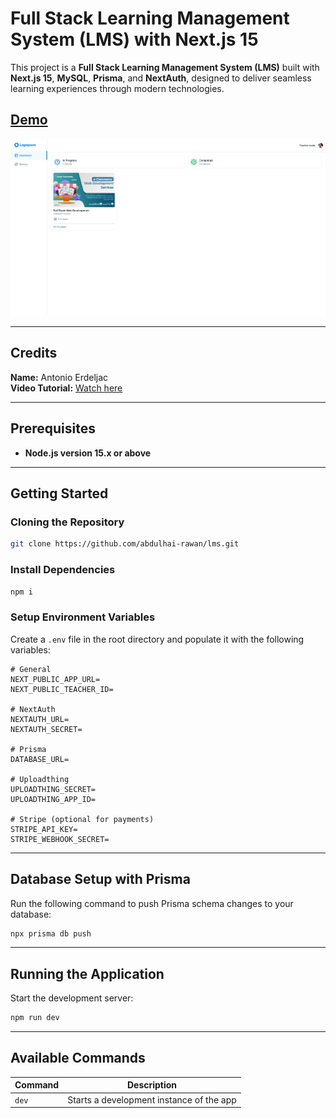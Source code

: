 # Full Stack Learning Management System (LMS) with Next.js 15

This project is a **Full Stack Learning Management System (LMS)** built with **Next.js 15**, **MySQL**, **Prisma**, and **NextAuth**, designed to deliver seamless learning experiences through modern technologies.

## [Demo](https://next-lms-liart.vercel.app/)

![Project Screenshot](https://raw.githubusercontent.com/abdulhai-rawan/lms/refs/heads/master/public/Screenshot%202024-12-02%20155320.png)

---

## Credits

**Name:** Antonio Erdeljac  
**Video Tutorial:** [Watch here](https://www.youtube.com/watch?v=Big_aFLmekI)

---

## Prerequisites

- **Node.js version 15.x or above**

---

## Getting Started

### Cloning the Repository

```bash
git clone https://github.com/abdulhai-rawan/lms.git
```

### Install Dependencies

```bash
npm i
```

### Setup Environment Variables

Create a `.env` file in the root directory and populate it with the following variables:

```env
# General
NEXT_PUBLIC_APP_URL=
NEXT_PUBLIC_TEACHER_ID=

# NextAuth
NEXTAUTH_URL=
NEXTAUTH_SECRET=

# Prisma
DATABASE_URL=

# Uploadthing
UPLOADTHING_SECRET=
UPLOADTHING_APP_ID=

# Stripe (optional for payments)
STRIPE_API_KEY=
STRIPE_WEBHOOK_SECRET=
```

---

## Database Setup with Prisma

Run the following command to push Prisma schema changes to your database:

```bash
npx prisma db push
```

---

## Running the Application

Start the development server:

```bash
npm run dev
```

---

## Available Commands

| Command | Description                              |
| ------- | ---------------------------------------- |
| `dev`   | Starts a development instance of the app |
